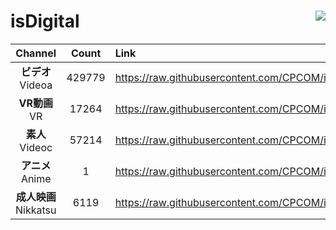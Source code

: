 # isDigital <img align="right" src="https://img.shields.io/github/last-commit/CPCOM/isDigital"/>  
  
| Channel | Count | Link |  
| :-----: | :---: | :--- |  
|**ビデオ**<br />Videoa | 429779 | https://raw.githubusercontent.com/CPCOM/isDigital/main/Videoa.txt |  
|**VR動画**<br />VR | 17264 | https://raw.githubusercontent.com/CPCOM/isDigital/main/VR.txt |  
|**素人**<br />Videoc | 57214 | https://raw.githubusercontent.com/CPCOM/isDigital/main/Videoc.txt |  
|**アニメ**<br />Anime | 1 | https://raw.githubusercontent.com/CPCOM/isDigital/main/Anime.txt |  
|**成人映画**<br />Nikkatsu | 6119 | https://raw.githubusercontent.com/CPCOM/isDigital/main/Nikkatsu.txt |  